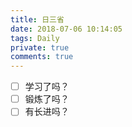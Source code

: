 ```yaml
---
title: 日三省
date: 2018-07-06 10:14:05
tags: Daily
private: true
comments: true
---
```

- [ ] 学习了吗？
- [ ] 锻炼了吗？
- [ ] 有长进吗？